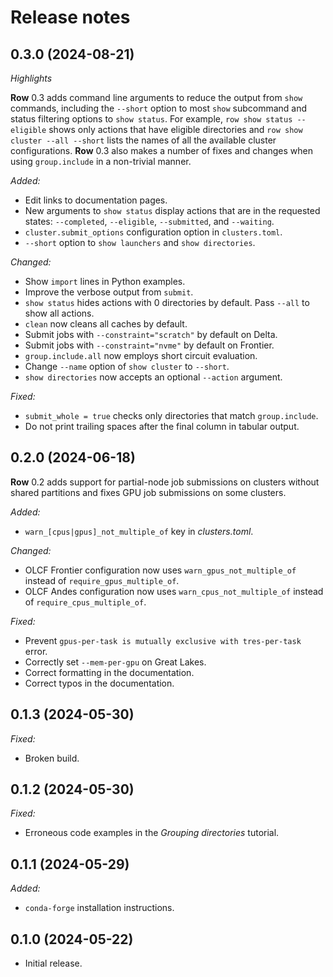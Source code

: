 # Release notes

## 0.3.0 (2024-08-21)

*Highlights*

**Row** 0.3 adds command line arguments to reduce the output from `show` commands,
including the `--short` option to most `show` subcommand and status filtering options
to `show status`. For example, `row show status --eligible` shows only actions that have
eligible directories and `row show cluster --all --short` lists the names of all the
available cluster configurations. **Row** 0.3 also makes a number of fixes and changes
when using `group.include` in a non-trivial manner.

*Added:*

* Edit links to documentation pages.
* New arguments to `show status` display actions that are in the requested states:
 `--completed`, `--eligible`, `--submitted`, and `--waiting`.
* `cluster.submit_options` configuration option in `clusters.toml`.
* `--short` option to `show launchers` and `show directories`.

*Changed:*

* Show `import` lines in Python examples.
* Improve the verbose output from `submit`.
* `show status` hides actions with 0 directories by default. Pass `--all` to show all
  actions.
* `clean` now cleans all caches by default.
* Submit jobs with `--constraint="scratch"` by default on Delta.
* Submit jobs with `--constraint="nvme"` by default on Frontier.
* `group.include.all` now employs short circuit evaluation.
* Change `--name` option of `show cluster` to `--short`.
* `show directories` now accepts an optional `--action` argument.

*Fixed:*

* `submit_whole = true` checks only directories that match `group.include`.
* Do not print trailing spaces after the final column in tabular output.

## 0.2.0 (2024-06-18)

**Row** 0.2 adds support for partial-node job submissions on clusters without shared
partitions and fixes GPU job submissions on some clusters.

*Added:*

* `warn_[cpus|gpus]_not_multiple_of` key in *clusters.toml*.

*Changed:*

* OLCF Frontier configuration now uses `warn_gpus_not_multiple_of` instead of `require_gpus_multiple_of`.
* OLCF Andes configuration now uses `warn_cpus_not_multiple_of` instead of `require_cpus_multiple_of`.

*Fixed:*

* Prevent `gpus-per-task is mutually exclusive with tres-per-task` error.
* Correctly set `--mem-per-gpu` on Great Lakes.
* Correct formatting in the documentation.
* Correct typos in the documentation.

## 0.1.3 (2024-05-30)

*Fixed:*

* Broken build.

## 0.1.2 (2024-05-30)

*Fixed:*

* Erroneous code examples in the *Grouping directories* tutorial.

## 0.1.1 (2024-05-29)

*Added:*

* `conda-forge` installation instructions.

## 0.1.0 (2024-05-22)

* Initial release.
